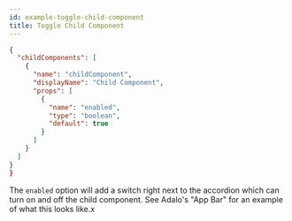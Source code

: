 ```yaml
---
id: example-toggle-child-component
title: Toggle Child Component
---
```


```json
{
  "childComponents": [
    {
      "name": "childComponent",
      "displayName": "Child Component",
      "props": [
        {
          "name": "enabled",
          "type": "boolean",
          "default": true
        }
      ]
    }
  ]
}
}
```

The `enabled` option will add a switch right next to the accordion which can turn on and off the child component.
See Adalo's "App Bar" for an example of what this looks like.x
